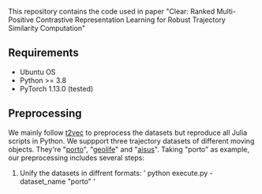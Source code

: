 This repository contains the code used in paper "Clear: Ranked Multi-Positive Contrastive Representation Learning for Robust Trajectory Similarity Computation"
## Requirements
- Ubuntu OS
- Python >= 3.8
- PyTorch 1.13.0 (tested)

 ## Preprocessing
 We mainly follow [t2vec](https://github.com/boathit/t2vec#readme) to preprocess the datasets but reproduce all Julia scripts in Python.
 We suppport three trajectory datasets of different moving objects. They're "[porto](https://www.kaggle.com/c/pkdd-15-predict-taxi-service-trajectory-i)", "[geolife](https://www.microsoft.com/en-us/research/publication/geolife-gps-trajectory-dataset-user-guide/)" and "[aisus](https://marinecadastre.gov/ais/)". Taking "porto" as example, our preprocessing includes several steps:
 1. Unify the datasets in diffrent formats:
    '
    python execute.py -dataset_name "porto"
    '
    
 
